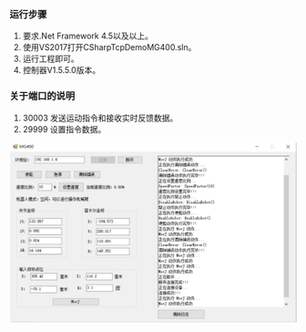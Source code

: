 
### 运行步骤
1. 要求.Net Framework 4.5以及以上。
2. 使用VS2017打开CSharpTcpDemoMG400.sln。
3. 运行工程即可。
4. 控制器V1.5.5.0版本。

### 关于端口的说明
1. 30003 发送运动指令和接收实时反馈数据。
2. 29999 设置指令数据。

![C#Demo](./image.png)